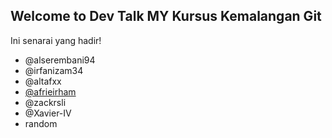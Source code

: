 ## Welcome to Dev Talk MY Kursus Kemalangan Git

Ini senarai yang hadir!
- @alserembani94
- @irfanizam34
- @altafxx
- [@afrieirham](https://github.com/afrieirham)
- @zackrsli
- @Xavier-IV
- random
